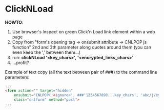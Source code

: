 # ClickNLoad

**HOWTO**:

1) Use browser's Inspect on green Click'n Load link element within a web page
2) Copy from "form's opening tag -> onsubmit attribute -> CNLPOP js function" 2nd and 3th parameter along quotes around them (you can even keep the ',' between them...)
3) run: **clickNLoad '<key_chars>', '<encrypted_links_chars>'**
4) ...profit?

Example of text copy (all the text between pair of ###) to the command line parameters:

```html
...
<form action="" target="hidden"
    onsubmit="CNLPOP('<ignore>', ###'1234567890...key_chars', 'abc/j/xyz...encrypted_links_chars'###, '<ignore>'); return false;"
    class="cnlform" method="post">
...
```
